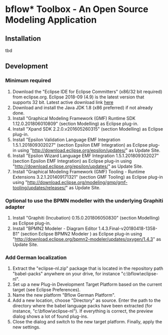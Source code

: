 # bflow* Toolbox - An Open Source Modeling Application

## Installation
tbd

## Development
### Minimum required

1. Download the "Eclipse IDE for Eclipse Committers" (x86/32 bit required) from eclipse.org. Eclipse 2018-09 (4.9) is the latest version that supports 32 bit. Latest active download link [here](https://www.eclipse.org/downloads/download.php?file=/technology/epp/downloads/release/2018-09/R/eclipse-committers-2018-09-win32.zip)
2. Download and install the Java JDK 1.8 (x86 preferred) if not already done.
3. Install "Graphical Modeling Framework (GMF) Runtime SDK	1.12.0.201806010809" (section Modelling) as Eclipse plug-in.
4. Install "Xpand SDK	2.2.0.v201605260315" (section Modelling) as Eclipse plug-in.
5. Install "Epsilon Validation Language EMF Integration	1.5.1.201809302027" (section Epsilon EMF Integration) as Eclipse plug-in using "http://download.eclipse.org/epsilon/updates/" as Update Site. 
6. Install "Epsilon Wizard Language EMF Integration	1.5.1.201809302027" (section Epsilon EMF Integration) as Eclipse plug-in using "http://download.eclipse.org/epsilon/updates/" as Update Site.
7. Install "Graphical Modeling Framework (GMF) Tooling - Runtime Extensions	3.2.1.201409171321" (section GMF Tooling) as Eclipse plug-in using "http://download.eclipse.org/modeling/gmp/gmf-tooling/updates/releases/" as Update Site.

### Optional to use the BPMN modeller with the underlying Graphiti adapter

1. Install "Graphiti (Incubation)	0.15.0.201806050830" (section Modelling) as Eclipse plug-in.
2. Install "BPMN2 Modeler - Diagram Editor	1.4.3.Final-v20180418-1358-B1" (section   Eclipse BPMN2 Modeler	) as Eclipse plug-in using "http://download.eclipse.org/bpmn2-modeler/updates/oxygen/1.4.3" as Update Site.

### Add German localization

1. 	Extract the "eclipse-nl.zip" package that is located in the repository path "babel-packs" 
	anywhere on your drive, for instance "c:\bflow\eclipse-nl".
2.  Set up a new Plug-in Development Target Platform based on the current target (see Eclipse Preferences).   
3.  Name the new platform "Bflow German Platform". 
4.  Add a new location, choose "Directory" as source. Enter the path to the directory 
    where the babel language packs have been extracted (for instance, "c:\bflow\eclipse-nl"). 
	If everything is correct, the preview dialog shows a lot of found plug-ins.
5. 	Close the dialog and switch to the new target platform. Finally, apply the new settings.
